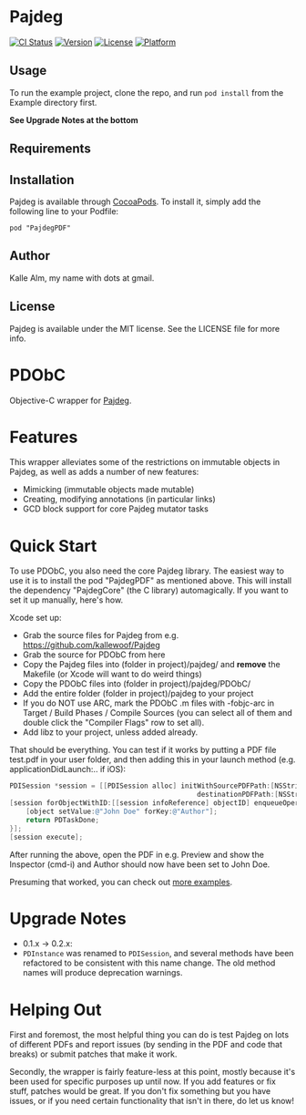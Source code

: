 # Pajdeg

[![CI Status](http://img.shields.io/travis/kallewoof/PDObC.svg?style=flat)](https://travis-ci.org/kallewoof/PDObC)
[![Version](https://img.shields.io/cocoapods/v/PajdegPDF.svg?style=flat)](http://cocoadocs.org/docsets/PajdegPDF)
[![License](https://img.shields.io/cocoapods/l/PajdegPDF.svg?style=flat)](http://cocoadocs.org/docsets/PajdegPDF)
[![Platform](https://img.shields.io/cocoapods/p/PajdegPDF.svg?style=flat)](http://cocoadocs.org/docsets/PajdegPDF)

## Usage

To run the example project, clone the repo, and run `pod install` from the Example directory first.

**See Upgrade Notes at the bottom**

## Requirements

## Installation

Pajdeg is available through [CocoaPods](http://cocoapods.org). To install
it, simply add the following line to your Podfile:

    pod "PajdegPDF"

## Author

Kalle Alm, my name with dots at gmail.

## License

Pajdeg is available under the MIT license. See the LICENSE file for more info.

PDObC
=====

Objective-C wrapper for [Pajdeg](https://github.com/kallewoof/Pajdeg).

Features
========

This wrapper alleviates some of the restrictions on immutable objects in Pajdeg, as well as 
adds a number of new features:

- Mimicking (immutable objects made mutable)
- Creating, modifying annotations (in particular links)
- GCD block support for core Pajdeg mutator tasks

Quick Start
===========

To use PDObC, you also need the core Pajdeg library. The easiest way to use it is to install the pod "PajdegPDF" as mentioned above. This will install the dependency "PajdegCore" (the C library) automagically. If you want to set it up manually, here's how. 

Xcode set up:

- Grab the source files for Pajdeg from e.g. https://github.com/kallewoof/Pajdeg
- Grab the source for PDObC from here
- Copy the Pajdeg files into (folder in project)/pajdeg/ and **remove** the Makefile (or Xcode will want to do weird things)
- Copy the PDObC files into (folder in project)/pajdeg/PDObC/
- Add the entire folder (folder in project)/pajdeg to your project
- If you do NOT use ARC, mark the PDObC .m files with -fobjc-arc in Target / Build Phases / Compile Sources (you can select all of them and double click the "Compiler Flags" row to set all).
- Add libz to your project, unless added already.

That should be everything. You can test if it works by putting a PDF file test.pdf in your user folder, and then adding this in your launch method (e.g. applicationDidLaunch:.. if iOS):

```objective-c
PDISession *session = [[PDISession alloc] initWithSourcePDFPath:[NSString stringWithFormat:@"/Users/%@/test.pdf", NSUserName()] 
                                              destinationPDFPath:[NSString stringWithFormat:@"/Users/%@/out.pdf", NSUserName()]];
[session forObjectWithID:[[session infoReference] objectID] enqueueOperation:^PDTaskResult(PDISession *session, PDIObject *object) {
    [object setValue:@"John Doe" forKey:@"Author"];
    return PDTaskDone;
}];
[session execute];
```

After running the above, open the PDF in e.g. Preview and show the Inspector (cmd-i) and Author should now have been set to John Doe.

Presuming that worked, you can check out [more examples](https://github.com/AlacritySoftware/PDObC/wiki/Examples).

Upgrade Notes
=============

- 0.1.x → 0.2.x:
 - `PDInstance` was renamed to `PDISession`, and several methods have been refactored to be consistent with this name change. The old method names will produce deprecation warnings.

Helping Out
===========

First and foremost, the most helpful thing you can do is test Pajdeg on lots of different PDFs and report issues (by sending in the PDF and code that breaks) or submit patches that make it work.

Secondly, the wrapper is fairly feature-less at this point, mostly because it's been used for specific purposes up until now. If you add features or fix stuff, patches would be great. If you don't fix something but you have issues, or if you need certain functionality that isn't in there, do let us know!
